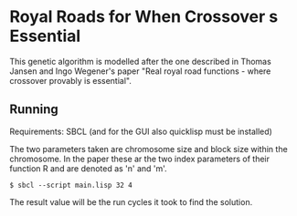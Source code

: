 
# Royal Roads for When Crossover s Essential #

This genetic algorithm is modelled after the one described in Thomas Jansen and Ingo Wegener's paper "Real royal road functions - where crossover provably is essential".

## Running ##

Requirements: SBCL (and for the GUI also quicklisp must be installed)

The two parameters taken are chromosome size and block size within the chromosome. In the paper these ar the two index parameters of their function R and are denoted as 'n' and 'm'.

    $ sbcl --script main.lisp 32 4

The result value will be the run cycles it took to find the solution.
